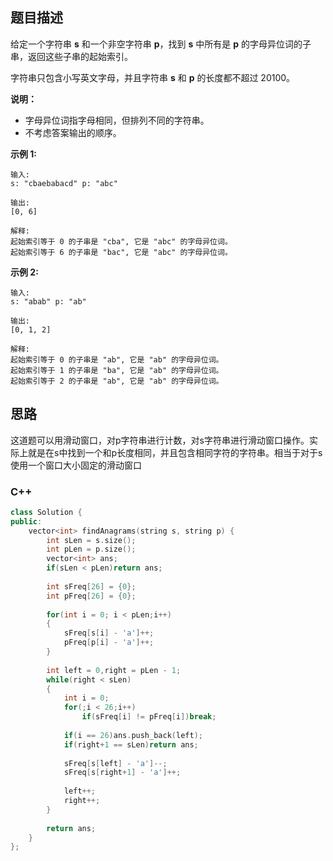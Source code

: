 ## 题目描述

给定一个字符串 **s** 和一个非空字符串 **p**，找到 **s** 中所有是 **p** 的字母异位词的子串，返回这些子串的起始索引。

字符串只包含小写英文字母，并且字符串 **s** 和 **p** 的长度都不超过 20100。

**说明：**

- 字母异位词指字母相同，但排列不同的字符串。
- 不考虑答案输出的顺序。

**示例 1:**

```
输入:
s: "cbaebabacd" p: "abc"

输出:
[0, 6]

解释:
起始索引等于 0 的子串是 "cba", 它是 "abc" 的字母异位词。
起始索引等于 6 的子串是 "bac", 它是 "abc" 的字母异位词。
```

 **示例 2:**

```
输入:
s: "abab" p: "ab"

输出:
[0, 1, 2]

解释:
起始索引等于 0 的子串是 "ab", 它是 "ab" 的字母异位词。
起始索引等于 1 的子串是 "ba", 它是 "ab" 的字母异位词。
起始索引等于 2 的子串是 "ab", 它是 "ab" 的字母异位词。
```

## 思路

这道题可以用滑动窗口，对p字符串进行计数，对s字符串进行滑动窗口操作。实际上就是在s中找到一个和p长度相同，并且包含相同字符的字符串。相当于对于s使用一个窗口大小固定的滑动窗口



### C++

```CPP
class Solution {
public:
    vector<int> findAnagrams(string s, string p) {
        int sLen = s.size();
        int pLen = p.size();
        vector<int> ans;
        if(sLen < pLen)return ans; 
        
        int sFreq[26] = {0};
        int pFreq[26] = {0};        
        
        for(int i = 0; i < pLen;i++)
        {
            sFreq[s[i] - 'a']++;
            pFreq[p[i] - 'a']++;
        }
              
        int left = 0,right = pLen - 1;
        while(right < sLen)
        {
            int i = 0;
            for(;i < 26;i++)
                if(sFreq[i] != pFreq[i])break;
            
            if(i == 26)ans.push_back(left);
            if(right+1 == sLen)return ans;
            
            sFreq[s[left] - 'a']--;
            sFreq[s[right+1] - 'a']++;
            
            left++;
            right++;
        }
            
        return ans;
    }
};
```


